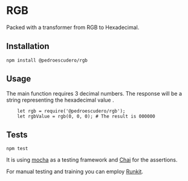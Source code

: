 RGB
========

Packed with a transformer from RGB to Hexadecimal.

## Installation

  `npm install @pedroescudero/rgb`

## Usage

The main function requires 3 decimal numbers. The response will be a string representing the hexadecimal value .

```
    let rgb = require('@pedroescudero/rgb');
    let rgbValue = rgb(0, 0, 0); # The result is 000000
```

## Tests

  `npm test`

  It is using [mocha](https://mochajs.org/) as a testing framework and [Chai](https://www.chaijs.com/) for the assertions.

  For manual testing and training you can employ [Runkit](https://npm.runkit.com/@pedroescudero/rgb).
